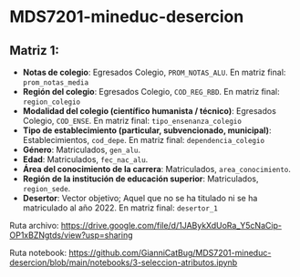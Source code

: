 # MDS7201-mineduc-desercion

## Matriz 1:

- **Notas de colegio**: Egresados Colegio, `PROM_NOTAS_ALU`. En matriz final: `prom_notas_media`
- **Región del colegio**: Egresados Colegio, `COD_REG_RBD`. En matriz final: `region_colegio`
- **Modalidad del colegio (científico humanista / técnico)**: Egresados Colegio, `COD_ENSE`. En matriz final: `tipo_ensenanza_colegio`
- **Tipo de establecimiento (particular, subvencionado, municipal)**: Establecimientos, `cod_depe`. En matriz final: `dependencia_colegio`
- **Género**: Matriculados, `gen_alu`.
- **Edad**: Matriculados, `fec_nac_alu`.
- **Área del conocimiento de la carrera**: Matriculados, `area_conocimiento`.
- **Región de la institución de educación superior**: Matriculados, `region_sede`.
- **Desertor**: Vector objetivo; Aquel que no se ha titulado ni se ha matriculado al año 2022. En matriz final: `desertor_1`

Ruta archivo: https://drive.google.com/file/d/1JABykXdUoRa_Y5cNaCip-OP1xBZNgtds/view?usp=sharing

Ruta notebook: https://github.com/GianniCatBug/MDS7201-mineduc-desercion/blob/main/notebooks/3-seleccion-atributos.ipynb
